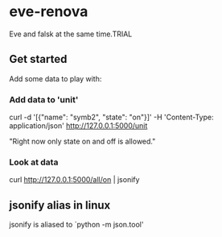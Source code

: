 # eve-renova
Eve and falsk at the same time.TRIAL

## Get started
Add some data to play with:

### Add data to 'unit'
curl -d '[{"name": "symb2", "state": "on"}]' -H 'Content-Type: application/json'  http://127.0.0.1:5000/unit

"Right now only state on and off is allowed."

### Look at data
curl http://127.0.0.1:5000/all/on | jsonify

## jsonify alias in linux
jsonify is aliased to `python -m json.tool'
